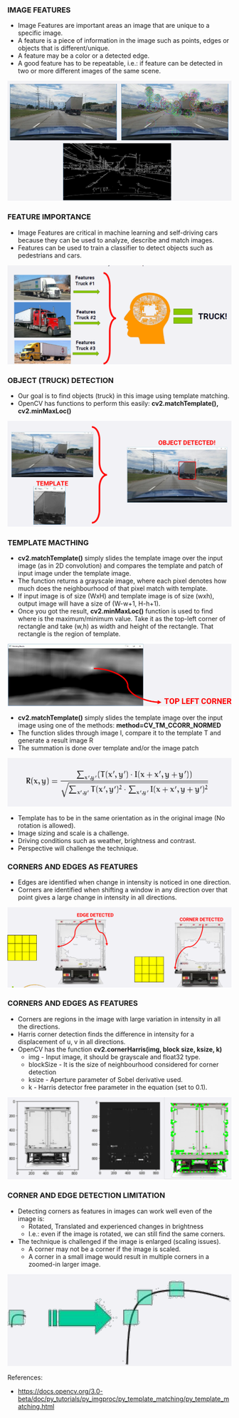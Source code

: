 ### IMAGE FEATURES

* Image Features are important areas an image that are unique to a specific image.
* A feature is a piece of information in the image such as points, edges or objects that is different/unique.
* A feature may be a color or a detected edge.
* A good feature has to be repeatable, i.e.: if feature can be detected in two or more different images of the same scene.

![IMG](images/feature_detection.png)

### FEATURE IMPORTANCE

* Image Features are critical in machine learning and self-driving cars because they can be used to analyze, describe and match images.
* Features can be used to train a classifier to detect objects such as pedestrians and cars.

![IMG](images/features_classifiers.png)

### OBJECT (TRUCK) DETECTION
* Our goal is to find objects (truck) in this image using template matching.
* OpenCV has functions to perform this easily: **cv2.matchTemplate(), cv2.minMaxLoc()**

![IMG](images/truck_detection_via_template.png)

### TEMPLATE MACTHING

* **cv2.matchTemplate()** simply slides the template image over the input image (as in 2D convolution) and compares the
template and patch of input image under the template image.
* The function returns a grayscale image, where each pixel denotes how much does the neighbourhood of that pixel
match with template.
* If input image is of size (WxH) and template image is of size (wxh), output image will have a size of (W-w+1, H-h+1).
* Once you got the result, **cv2.minMaxLoc()** function is used to find where is the maximum/minimum value. Take it as
the top-left corner of rectangle and take (w,h) as width and height of the rectangle. That rectangle is the region of
template.

![IMG](images/template_matching.png)


* **cv2.matchTemplate()** simply slides the template image over the input image using one of the methods:
**method=CV_TM_CCORR_NORMED**
* The function slides through image I, compare it to the template T and generate a result image R
* The summation is done over template and/or the image patch

![IMG](images/math_formula.png)

* Template has to be in the same orientation as in the original image (No rotation is allowed).
* Image sizing and scale is a challenge.
* Driving conditions such as weather, brightness and contrast.
* Perspective will challenge the technique.


### CORNERS AND EDGES AS FEATURES

* Edges are identified when change in intensity is noticed in one direction.
* Corners are identified when shifting a window in any direction over that point gives a large change in intensity in all
directions.

![IMG](images/corners_and_egdes.png)

### CORNERS AND EDGES AS FEATURES

* Corners are regions in the image with large variation in intensity in all the directions.
* Harris corner detection finds the difference in intensity for a displacement of u, v in all directions.
* OpenCV has the function **cv2.cornerHarris(img, block size, ksize, k)**
    * img - Input image, it should be grayscale and float32 type.
    * blockSize - It is the size of neighbourhood considered for corner detection
    * ksize - Aperture parameter of Sobel derivative used.
    * k - Harris detector free parameter in the equation (set to 0.1).
    
![IMG](images/cornersedges_as_features.png)

### CORNER AND EDGE DETECTION LIMITATION

* Detecting corners as features in images can work well even of the image is:
    * Rotated, Translated and experienced changes in brightness
    * I.e.: even if the image is rotated, we can still find the same corners.
* The technique is challenged if the image is enlarged (scaling issues).
    * A corner may not be a corner if the image is scaled.
    * A corner in a small image would result in multiple corners in a zoomed-in larger image.
    
![IMG](images/corneredges_limitations.png)

References:
* https://docs.opencv.org/3.0-beta/doc/py_tutorials/py_imgproc/py_template_matching/py_template_matching.html
